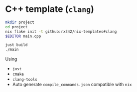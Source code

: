 # C++ template (`clang`)

```bash
mkdir project
cd project
nix flake init -t github:rx342/nix-templates#clang
$EDITOR main.cpp

just build
./main
```

Using

- `just`
- `cmake`
- `clang-tools`
- Auto generate `compile_commands.json` compatible with `nix`

